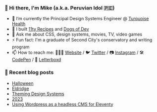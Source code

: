 ### 👋 Hi there, I'm Mike (a.k.a. Peruvian Idol 🇵🇪)

- 🔭 I’m currently the Principal Design Systems Engineer @ [Turquoise Health](https://turquoise.health/)
- 🔨 I built [11ty Recipes](https://11ty.recipes) and [Dogs of Dev](https://dogsof.dev)
- 💬 Ask me about CSS, design systems, movies, TV, video games
- ⚡ Fun fact: I'm a graduate of Second City's conservatory and writing program
- 📫 How to reach me: 👨🏻‍💻 [Website](https://mikeaparicio.com) / 🐦 [Twitter](https://twitter.com/peruvianidol) / 📷 [Instagram](https://instagram.com/peruvianidol) / 🛠 [CodePen](https://codepen.io/peruvianidol) / 🍿 [Letterboxd](https://letterboxd.com/peruvianidol)

### 🚨 Recent blog posts
<!-- BLOG-POST-LIST:START -->
- [Halloween](https://mikeaparicio.com/posts/2024-10-31-halloween/)
- [Eldridge](https://mikeaparicio.com/posts/2024-05-07-eldridge/)
- [Theming Design Systems](https://mikeaparicio.com/posts/2024-04-03-theming-design-systems/)
- [2023](https://mikeaparicio.com/posts/2024-01-01-2023/)
- [Using Wordpress as a headless CMS for Eleventy](https://mikeaparicio.com/posts/2023-11-07-using-wordpress-as-a-headless-CMS-for-eleventy/)
<!-- BLOG-POST-LIST:END -->
